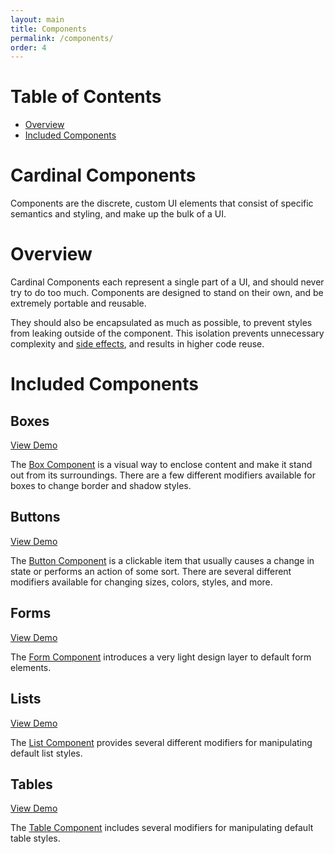 ```yaml
---
layout: main
title: Components
permalink: /components/
order: 4
---
```

# Table of Contents

 - [Overview](#overview)
 - [Included Components](#included-components)

# Cardinal Components

Components are the discrete, custom UI elements that consist of specific semantics and styling, and make up the bulk of a UI.


# Overview

Cardinal Components each represent a single part of a UI, and should never try to do too much. Components are designed to stand on their own, and be extremely portable and reusable.

They should also be encapsulated as much as possible, to prevent styles from leaking outside of the component. This isolation prevents unnecessary complexity and [side effects](http://cbrac.co/1KFudtE), and results in higher code reuse.

# Included Components

## Boxes

[View Demo](http://codepen.io/cbracco/pen/OVNVjR)

The [Box Component](https://github.com/cbracco/cardinal/blob/master/components/boxes.less) is a visual way to enclose content and make it stand out from its surroundings. There are a few different modifiers available for boxes to change border and shadow styles.

## Buttons

[View Demo](http://codepen.io/cbracco/pen/oXxXGr)

The [Button Component](https://github.com/cbracco/cardinal/blob/master/components/buttons.less) is a clickable item that usually causes a change in state or performs an action of some sort. There are several different modifiers available for changing sizes, colors, styles, and more.

## Forms

[View Demo](http://codepen.io/cbracco/pen/QbNbOM)

The [Form Component](https://github.com/cbracco/cardinal/blob/master/components/forms.less) introduces a very light design layer to default form elements.

## Lists

[View Demo](http://codepen.io/cbracco/pen/LVNVOK)

The [List Component](https://github.com/cbracco/cardinal/blob/master/components/lists.less) provides several different modifiers for manipulating default list styles.

## Tables

[View Demo](http://codepen.io/cbracco/pen/ZGWGvR)

The [Table Component](https://github.com/cbracco/cardinal/blob/master/components/tables.less) includes several modifiers for manipulating default table styles.
